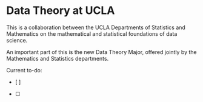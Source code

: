 # Data Theory at UCLA

This is a collaboration between the UCLA Departments of Statistics and Mathematics on the mathematical and statistical foundations of data science.

An important part of this is the new Data Theory Major, offered jointly by the Mathematics and Statistics departments.

Current to-do:
- [ ] 
- [ ] 
